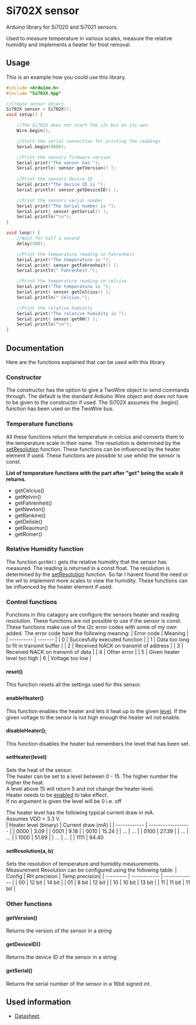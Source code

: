 # Si702X sensor
Arduino library for Si7020 and Si7021 sensors.  

Used to measure temperature in various scales, measure the relative humidity and implements a heater for frost removal.


## Usage
This is an example how you could use this library.
```cpp
#include <Arduino.h>
#include "Si702X.hpp"

//Create sensor object.
Si702X sensor = Si702X();
void setup() {

    //The Si702X does not start the i2c bus on its own.
    Wire.begin();

    //Start the serial connection for printing the readings
    Serial.begin(9600);

    //Print the sensors firmware version
    Serial.print("The sensor has ");
    Serial.println( sensor.getVersion() );
   
    //Print the sensors device ID
    Serial.print("The device ID is ");
    Serial.println( sensor.getDeviceID() );

    //Print the sensors serial number
    Serial.print("The Serial number is ");
    Serial.print( sensor.getSerial() );
    Serial.println("\n");
}

void loop() {
    //Wait for half a second
    delay(500);

    //Print the temperature reading in Fahrenheit
    Serial.print("The temperature is ");
    Serial.print( sensor.getFahrenheit() );
    Serial.println(" Fahrenheit.");

    //Print the temperature reading in celcius
    Serial.print("The temperature is ");
    Serial.print( sensor.getCelcius() );
    Serial.println(" Celcius.");

    //Print the relative humidity
    Serial.print("The relative humidity is ");
    Serial.print( sensor.getRH() );
    Serial.println("\n");
}
```

## Documentation
Here are the functions explained that can be used with this library

### Constructor
The constructor has the option to give a TwoWire object to send commands through. The default is the standard Arduino Wire object and does not have to be given to the constructor if used. The Si702X assumes the .begin() function has been used on the TwoWire bus.

### Temperature functions
All these functions return the temperature in celcius and converts them to the temperature scale in their name. The resolution is determined by the [setResolution](#-setResolution(a,-b)) function. These functions can be influenced by the heater element if used. These functions are possible to use whilst the sensor is const.

**List of temperature functions with the part after "get" being the scale it returns.**
- getCelcius()
- getKelvin()
- getFahrenheit()
- getNewton()
- getRankine()
- getDelisle()
- getReaumur()
- getRomer()

### Relative Humidity function
The function ``` getRH() ``` gets the relative humidity that the sensor has measured. The reading is returned in a const float. The resolution is determined by the [setResolution](#-setResolution(a,-b)) function. So far I havent found the need or the wil to implement more scales to view the humidity. These functions can be influenced by the heater element if used.

### Control functions
Functions in this catagory are configure the sensors heater and reading resolution.
These functions are not possible to use if the sensor is const. These functions make use of the i2c error codes with some of my own added. The error code have the following meaning:
| Error code | Meaning | 
| ---------- | ------- |
| 0 | Succesfully executed function |
| 1 | Data too long to fit in transmit buffer |
| 2 | Received NACK on transmit of address |
| 3 | Received NACK on transmit of data |
| 4 | Other error |
| 5 | Given heater level too high
| 6 | Voltage too low |

####    reset()
This function resets all the settings used for this sensor.

####    enableHeater()
This function enables the heater and lets it heat up to the given [level](#-setHeater()). If the given voltage to the sensor is not high enough the heater wil not enable.

####    disableHeater();
This function disables the heater but remembers the level that has been set.

####    setHeater(level)
Sets the heat of the sensor.  
The heater can be set to a level between 0 - 15. The higher number the higher the heat.  
A level above 15 will return 5 and not change the heater level.  
Heater needs to be [enabled](#-enableHeater()) to take effect.  
If no argument is given the level will be 0 i.e. off  

The heater level has the following typical current draw in mA.  
Assumes VDD = 3.3 V.  
| Heater level (binary) | Current draw (mA)  |
| ------------ | ------------------ |
| 0000 | 3.09 |
| 0001 | 9.18 |
| 0010 | 15.24 |
| ...  | ... |
| 0100 | 27.39 |
| ...  | ... | 
| 1000 | 51.69 |
| ...  | ... |
| 1111 | 94.40


####    setResolution(a, b)
Sets the resolution of temperature and humidity measurements.
Measurement Resolution can be configured using the following table:
| Config    | RH precision  | Temp precision|
| --------- | ------------  | ------------- |
| 00        | 12 bit        |  14 bit       |
| 01        | 8 bit         |  12 bit       |
| 10        | 10 bit        |  13 bit       |
| 11        | 11 bit        |  11 bit       |

### Other functions

####    getVersion()
Returns the version of the sensor in a string

####    getDeviceID()
Returns the device ID of the sensor in a string

####    getSerial()
Returns the serial number of the sensor in a 16bit signed int.


## Used information
- [Datasheet](https://www.silabs.com/documents/public/data-sheets/Si7021-A20.pdf).